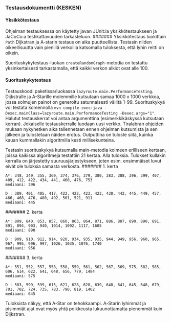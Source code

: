 ### Testausdokumentti (KESKEN)

#### Yksikkötestaus
Ohjelman testauksessa on käytetty javan JUnit:ia yksikkötestaukseen ja JaCoCo:a testikattavuuden tarkasteluun.
####### Yksikkötestaus luokittain
```Path```
Dijkstran ja A-starin testaus on aika puutteellista. Testasin niiden oikeellisuutta vain pienillä verkoilla katsomalla tuloksesta, että lyhin reitti on oikein. 

Suorituskykytestaus-luokan ```createRandomGraph```-metodia on testattu yksinkertaisesti tarkastamalla, että kaikki verkon alkiot ovat alle 100.


#### Suorituskykytestaus
Testauskoodi paketissa/luokassa ```lazyroute.main.PerformanceTesting```.
Dijkstralle ja A-Starille molemmille kutsutaan samaa 1000 x 1000 verkkoa, jossa solmujen painot on generoitu satunnaisesti väliltä 1-99. Suorituskykyä voi testata komennolla ```mvn compile exec:java -Dexec.mainClass=lazyroute.main.PerformanceTesting -Dexec.args="1"```. Halutut testauskerrat voi antaa argumenttina (esimerkkikäskyssä kutsutaan kerran). Jokaiselle testauskerralle luodaan uusi verkko.
Tiralabran [ohjeiden](https://github.com/TiraLabra/2018_loppu/wiki/Suorituskykytestauksesta) mukaan nykyhetken aika tallennetaan ennen ohjelman kutsumista ja sen jälkeen ja tulostetaan näiden erotus.
Outputtina on tuloste siitä, kuinka kauan kummallakin algoritmilla kesti millisekunteina.

Testasin suorituskykyä kutsumalla main-metodia kolmeen erilliseen kertaan, joissa kaikissa algoritmeja testattiin 21 kertaa. Alla tuloksia. Tulokset kullakin kerralla on järjestetty suuruusjärjestykseen, joten esim. ensimmäiset luvut eivät ole tuloksia samasta verkosta.
####### 1. kerta
```
A*: 348, 349, 355, 369, 374, 376, 379, 380, 383, 388, 396, 399, 407, 409, 412, 422, 434, 441, 460, 476, 753
mediaani: 396

D : 389, 401, 405, 417, 422, 422, 423, 423, 430, 442, 445, 449, 457, 466, 468, 476, 480, 492, 501, 521, 911
mediaani: 445
```

####### 2. kerta
```
A*: 809, 840, 853, 857, 860, 863, 864, 871, 886, 887, 890, 890, 891, 891, 894, 903, 940, 1014, 1092, 1117, 1605
mediaani: 890

D : 909, 910, 912, 914, 920, 934, 935, 935, 944, 949, 956, 960, 965, 967, 995, 996, 997, 1026, 1035, 1076, 1740
mediaani: 956
```

####### 3. kerta
```
A*: 551, 552, 557, 558, 558, 559, 561, 562, 567, 569, 575, 582, 585, 606, 614, 622, 641, 648, 656, 779, 1484
mediaani: 575

D : 583, 599, 599, 615, 621, 628, 628, 639, 640, 641, 645, 648, 679, 701, 702, 724, 735, 783, 790, 819, 1402
mediaani: 645
```

Tuloksista näkyy, että A-Star on tehokkaampi. A-Starin lyhimmät ja pisimmiät ajat ovat myös yhtä poikkeusta lukuunottamatta pienemmät kuin Dijkstran.





